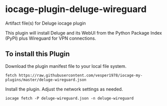 # iocage-plugin-deluge-wireguard
Artifact file(s) for Deluge iocage plugin

This plugin will install Deluge and its WebUI from the Python Package Index (PyPI) plus Wireguard for VPN connections.

## To install this Plugin
Download the plugin manifest file to your local file system.
```
fetch https://raw.githubusercontent.com/vesper1978/iocage-my-plugins/master/deluge-wireguard.json
```
Install the plugin.  Adjust the network settings as needed.
```
iocage fetch -P deluge-wireguard.json -n deluge-wireguard
```



